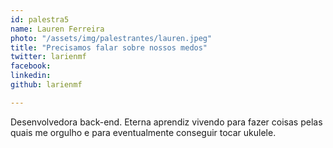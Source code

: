 ```yaml
---
id: palestra5
name: Lauren Ferreira
photo: "/assets/img/palestrantes/lauren.jpeg"
title: "Precisamos falar sobre nossos medos"
twitter: larienmf
facebook:
linkedin:
github: larienmf

---
```


Desenvolvedora back-end. Eterna aprendiz vivendo para fazer coisas pelas quais me orgulho e para eventualmente conseguir tocar ukulele.
